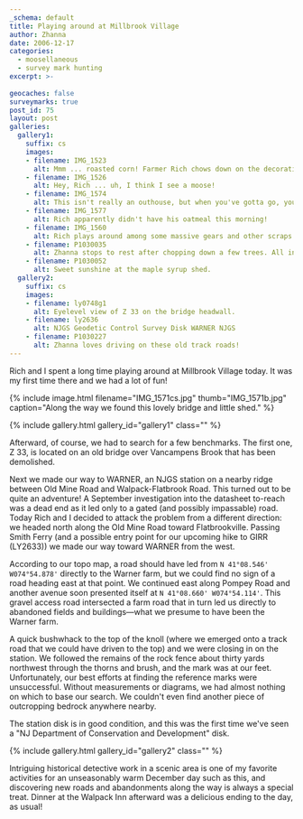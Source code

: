 ```yaml
---
_schema: default
title: Playing around at Millbrook Village
author: Zhanna
date: 2006-12-17
categories:
  - moosellaneous
  - survey mark hunting
excerpt: >- 
  
geocaches: false
surveymarks: true
post_id: 75
layout: post  
galleries:
  gallery1:
    suffix: cs
    images: 
    - filename: IMG_1523
      alt: Mmm ... roasted corn! Farmer Rich chows down on the decorations. 
    - filename: IMG_1526
      alt: Hey, Rich ... uh, I think I see a moose!
    - filename: IMG_1574
      alt: This isn't really an outhouse, but when you've gotta go, you've gotta go!  
    - filename: IMG_1577
      alt: Rich apparently didn't have his oatmeal this morning! 
    - filename: IMG_1560
      alt: Rich plays around among some massive gears and other scraps near the old mill.
    - filename: P1030035
      alt: Zhanna stops to rest after chopping down a few trees. All in a day's work! 
    - filename: P1030052
      alt: Sweet sunshine at the maple syrup shed.  
  gallery2:
    suffix: cs
    images: 
    - filename: ly0748g1
      alt: Eyelevel view of Z 33 on the bridge headwall. 
    - filename: ly2636
      alt: NJGS Geodetic Control Survey Disk WARNER NJGS
    - filename: P1030227
      alt: Zhanna loves driving on these old track roads!                                          
---
```


Rich and I spent a long time playing around at Millbrook Village today. It was my first time there and we had a lot of fun! 

{% include image.html filename="IMG_1571cs.jpg" thumb="IMG_1571b.jpg" caption="Along the way we found this lovely bridge and little shed." %}

{% include gallery.html gallery_id="gallery1" class="" %}

Afterward, of course, we had to search for a few benchmarks. The first one, Z 33, is located on an old bridge over Vancampens Brook that has been demolished. 

Next we made our way to WARNER, an NJGS station on a nearby ridge between Old Mine Road and Walpack-Flatbrook Road. This turned out to be quite an adventure! A September investigation into the datasheet to-reach was a dead end as it led only to a gated (and possibly impassable) road. Today Rich and I decided to attack the problem from a different direction: we headed north along the Old Mine Road toward Flatbrookville. Passing Smith Ferry (and a possible entry point for our upcoming hike to GIRR (LY2633)) we made our way toward WARNER from the west. 

According to our topo map, a road should have led from `N 41°08.546' W074°54.878'` directly to the Warner farm, but we could find no sign of a road heading east at that point. We continued east along Pompey Road and another avenue soon presented itself at `N 41°08.660' W074°54.114'`. This gravel access road intersected a farm road that in turn led us directly to abandoned fields and buildings—what we presume to have been the Warner farm.

A quick bushwhack to the top of the knoll (where we emerged onto a track road that we could have driven to the top) and we were closing in on the station. We followed the remains of the rock fence about thirty yards northwest through the thorns and brush, and the mark was at our feet. Unfortunately, our best efforts at finding the reference marks were unsuccessful. Without measurements or diagrams, we had almost nothing on which to base our search. We couldn't even find another piece of outcropping bedrock anywhere nearby.

The station disk is in good condition, and this was the first time we've seen a "NJ Department of Conservation and Development" disk.

{% include gallery.html gallery_id="gallery2" class="" %}

Intriguing historical detective work in a scenic area is one of my favorite activities for an unseasonably warm December day such as this, and discovering new roads and abandonments along the way is always a special treat. Dinner at the Walpack Inn afterward was a delicious ending to the day, as usual!

